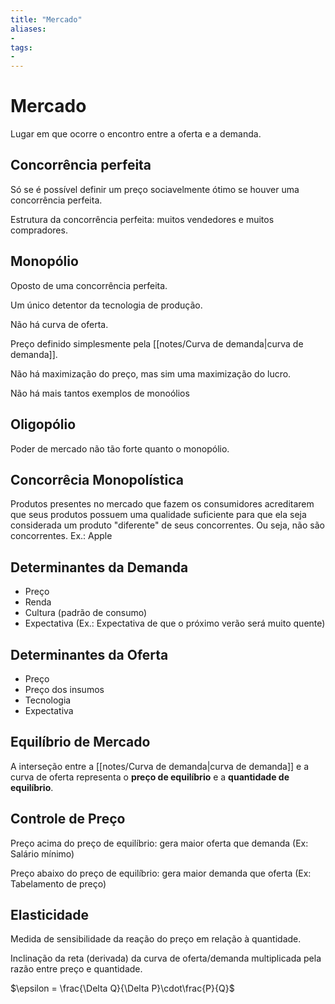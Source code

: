 ```yaml
---
title: "Mercado"
aliases:
- 
tags:
- 
---
```

# Mercado

Lugar em que ocorre o encontro entre a oferta e a demanda.

## Concorrência perfeita

Só se é possível definir um preço sociavelmente ótimo se houver uma concorrência perfeita.

Estrutura da concorrência perfeita: muitos vendedores e muitos compradores.

## Monopólio

Oposto de uma concorrência perfeita.

Um único detentor da tecnologia de produção.

Não há curva de oferta.

Preço definido simplesmente pela [[notes/Curva de demanda|curva de demanda]].

Não há maximização do preço, mas sim uma maximização do lucro.

Não há mais tantos exemplos de monoólios

## Oligopólio

Poder de mercado não tão forte quanto o monopólio.

## Concorrêcia Monopolística

Produtos presentes no mercado que fazem os consumidores acreditarem que seus produtos possuem uma qualidade suficiente para que ela seja considerada um produto "diferente" de seus concorrentes. Ou seja, não são concorrentes.
Ex.: Apple

## Determinantes da Demanda

- Preço
- Renda
- Cultura (padrão de consumo)
- Expectativa (Ex.: Expectativa de que o próximo verão será muito quente)

## Determinantes da Oferta

- Preço
- Preço dos insumos
- Tecnologia
- Expectativa

## Equilíbrio de Mercado

A interseção entre a [[notes/Curva de demanda|curva de demanda]] e a curva de oferta representa o **preço de equilíbrio** e a **quantidade de equilíbrio**.

## Controle de Preço

Preço acima do preço de equilíbrio: gera maior oferta que demanda (Ex: Salário mínimo)

Preço abaixo do preço de equilíbrio: gera maior demanda que oferta (Ex: Tabelamento de preço)

## Elasticidade

Medida de sensibilidade da reação do preço em relação à quantidade.

Inclinação da reta (derivada) da curva de oferta/demanda multiplicada pela razão entre preço e quantidade.

$\epsilon = \frac{\Delta Q}{\Delta P}\cdot\frac{P}{Q}$